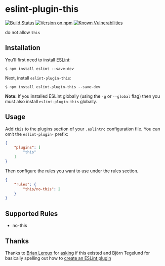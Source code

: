 # eslint-plugin-this


[![Build Status](https://travis-ci.org/matijs/eslint-plugin-this.svg?branch=master)](https://travis-ci.org/matijs/eslint-plugin-this)
[![Version on npm](https://img.shields.io/npm/v/eslint-plugin-this.svg)](https://js.com/package/eslint-plugin-this)
[![Known Vulnerabilities](https://snyk.io/test/github/matijs/eslint-plugin-this/badge.svg)](https://snyk.io/test/github/matijs/eslint-plugin-this)

do not allow `this`

## Installation

You'll first need to install [ESLint](http://eslint.org):

```
$ npm install eslint --save-dev
```

Next, install `eslint-plugin-this`:

```
$ npm install eslint-plugin-this --save-dev
```

**Note:** If you installed ESLint globally (using the `-g` or `--global` flag) then you must also install `eslint-plugin-this` globally.

## Usage

Add `this` to the plugins section of your `.eslintrc` configuration file. You can omit the `eslint-plugin-` prefix:

```json
{
    "plugins": [
        "this"
    ]
}
```

Then configure the rules you want to use under the rules section.

```json
{
    "rules": {
        "this/no-this": 2
    }
}
```

## Supported Rules

* no-this

## Thanks

Thanks to [Brian Leroux](https://twitter.com/brianleroux/) for [asking](https://twitter.com/brianleroux/status/765951425922805761) if this existed and Björn Tegelund for basically spelling out how to [create an ESLint plugin](https://medium.com/tumblbug-engineering/creating-an-eslint-plugin-87f1cb42767f#.ijk5j86go)

